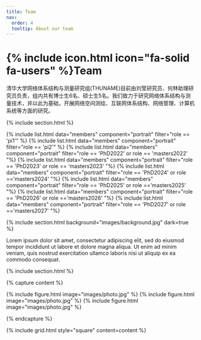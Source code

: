 ```yaml
---
title: Team
nav:
  order: 4
  tooltip: About our team
---
```


# {% include icon.html icon="fa-solid fa-users" %}Team


清华大学网络体系结构与测量研究组(THUNAME)目前由刘莹研究员、何林助理研究员负责，组内共有博士生6名、硕士生5名。我们致力于研究网络体系结构与测量技术，并以此为基础，开展网络空间测绘、互联网体系结构、网络管理、计算机系统等方面的研究。


{% include section.html %}

{% include list.html data="members" component="portrait" filter="role == 'pi1'" %}
{% include list.html data="members" component="portrait" filter="role == 'pi2'" %}
{% include list.html data="members" component="portrait" filter="role == 'PhD2022' or role == 'masters2022' "%}
{% include list.html data="members" component="portrait" filter="role == 'PhD2023' or role == 'masters2023' "%}
{% include list.html data="members" component="portrait" filter="role == 'PhD2024' or role =='masters2024' "%}
{% include list.html data="members" component="portrait" filter="role == 'PhD2025' or role =='masters2025' "%}
{% include list.html data="members" component="portrait" filter="role == 'PhD2026' or role =='masters2026' "%}
{% include list.html data="members" component="portrait" filter="role == 'PhD2027' or role =='masters2027' "%}



{% include section.html background="images/background.jpg" dark=true %}

Lorem ipsum dolor sit amet, consectetur adipiscing elit, sed do eiusmod tempor
incididunt ut labore et dolore magna aliqua. Ut enim ad minim veniam, quis
nostrud exercitation ullamco laboris nisi ut aliquip ex ea commodo consequat.

{% include section.html %}

{% capture content %}

{% include figure.html image="images/photo.jpg" %}
{% include figure.html image="images/photo.jpg" %}
{% include figure.html image="images/photo.jpg" %}

{% endcapture %}

{% include grid.html style="square" content=content %}
